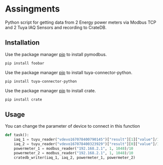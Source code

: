 # Assingments

Python script for getting data from 2 Energy power meters via Modbus TCP and 2 Tuya IAQ Sensors and recording to CrateDB.

## Installation

Use the package manager [pip](https://pip.pypa.io/en/stable/) to install pymodbus.

```bash
pip install foobar
```

Use the package manager [pip](https://pip.pypa.io/en/stable/) to install tuya-connector-python.

```bash
pip install tuya-connector-python
```
Use the package manager [pip](https://pip.pypa.io/en/stable/) to install crate.

```bash
pip install crate
```

## Usage
You can change the parameter of device to connect in this function
```python
def task():
    iaq_1 = tuyu_reader("vdevo167078400790145")["result"][1]["value"]/10
    iaq_2 = tuyu_reader("vdevo167078400323929")["result"][0]["value"]/10
    powermeter_1 = modbus_reader("192.168.2.1", 1, 1048)/10
    powermeter_2 = modbus_reader("192.168.2.1", 1, 1048)/10
    cratedb_writer(iaq_1, iaq_2, powermeter_1, powermeter_2)
```